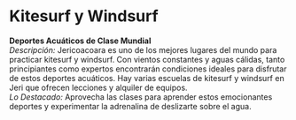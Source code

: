 # Kitesurf y Windsurf

**Deportes Acuáticos de Clase Mundial**  
_Descripción:_ Jericoacoara es uno de los mejores lugares del mundo para practicar kitesurf y windsurf. Con vientos constantes y aguas cálidas, tanto principiantes como expertos encontrarán condiciones ideales para disfrutar de estos deportes acuáticos. Hay varias escuelas de kitesurf y windsurf en Jeri que ofrecen lecciones y alquiler de equipos.  
_Lo Destacado:_ Aprovecha las clases para aprender estos emocionantes deportes y experimentar la adrenalina de deslizarte sobre el agua.
